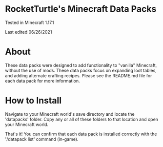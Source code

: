 # RocketTurtle's Minecraft Data Packs

Tested in Minecraft 1.17.1

Last edited 06/26/2021

# About

These data packs were designed to add functionality to "vanilla" Minecraft, without the use of mods.  These data packs focus on expanding loot tables, and adding alternate crafting recipes.  Please see the README.md file for each data pack for more information.

# How to Install

Navigate to your Minecraft world's save directory and locate the 'datapacks' folder.  Copy any or all of these folders to that location and open your Minecraft world.

That's it!  You can confirm that each data pack is installed correctly with the '/datapack list' command (in-game).

